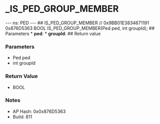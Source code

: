 # _IS_PED_GROUP_MEMBER

--- ns: PED --- ## IS_PED_GROUP_MEMBER  // 0x9BB01E3834671191 0x876D5363 BOOL IS_PED_GROUP_MEMBER(Ped ped, int groupId);   ## Parameters * **ped**: * **groupId**:  ## Return value

### Parameters
* Ped ped
* int groupId

### Return Value
* BOOL

### Notes
* AP Hash: 0x0x876D5363
* Build: 811

